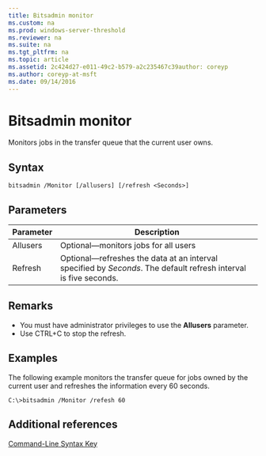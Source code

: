 ```yaml
---
title: Bitsadmin monitor
ms.custom: na
ms.prod: windows-server-threshold
ms.reviewer: na
ms.suite: na
ms.tgt_pltfrm: na
ms.topic: article
ms.assetid: 2c424d27-e011-49c2-b579-a2c235467c39author: coreyp
ms.author: coreyp-at-msft
ms.date: 09/14/2016
---
```

# Bitsadmin monitor
Monitors jobs in the transfer queue that the current user owns.
## Syntax
```
bitsadmin /Monitor [/allusers] [/refresh <Seconds>]
```
## Parameters
|Parameter|Description|
|-------------|---------------|
|Allusers|Optional—monitors jobs for all users|
|Refresh|Optional—refreshes the data at an interval specified by *Seconds*. The default refresh interval is five seconds.|
## Remarks
-   You must have administrator privileges to use the **Allusers** parameter.
-   Use CTRL+C to stop the refresh.
## <a name="BKMK_examples"></a>Examples
The following example monitors the transfer queue for jobs owned by the current user and refreshes the information every 60 seconds.
```
C:\>bitsadmin /Monitor /refesh 60
```
## Additional references
[Command-Line Syntax Key](Command-Line-Syntax-Key.md)
